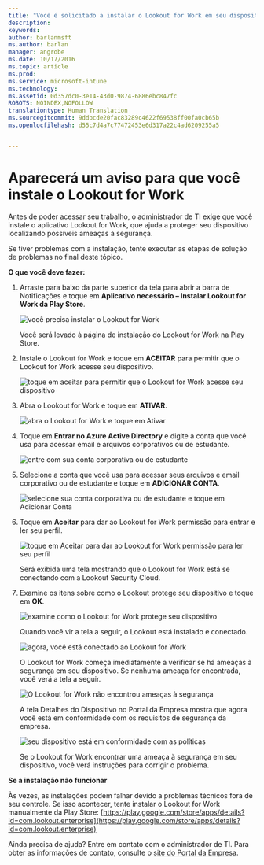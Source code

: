 ```yaml
---
title: "Você é solicitado a instalar o Lookout for Work em seu dispositivo Android | Microsoft Intune"
description: 
keywords: 
author: barlanmsft
ms.author: barlan
manager: angrobe
ms.date: 10/17/2016
ms.topic: article
ms.prod: 
ms.service: microsoft-intune
ms.technology: 
ms.assetid: 0d357dc0-3e14-43d0-9874-6886ebc847fc
ROBOTS: NOINDEX,NOFOLLOW
translationtype: Human Translation
ms.sourcegitcommit: 9ddbcde20fac83289c4622f69538ff00fa0cb65b
ms.openlocfilehash: d55c7d4a7c77472453e6d317a22c4ad6209255a5


---
```


# <a name="you-are-prompted-to-install-lookout-for-work"></a>Aparecerá um aviso para que você instale o Lookout for Work

Antes de poder acessar seu trabalho, o administrador de TI exige que você instale o aplicativo Lookout for Work, que ajuda a proteger seu dispositivo localizando possíveis ameaças à segurança.

Se tiver problemas com a instalação, tente executar as etapas de solução de problemas no final deste tópico.


**O que você deve fazer:**

1.  Arraste para baixo da parte superior da tela para abrir a barra de Notificações e toque em **Aplicativo necessário – Instalar Lookout for Work da Play Store**.

    ![você precisa instalar o Lookout for Work](./media/lookout-required-app-install-android.png)

    Você será levado à página de instalação do Lookout for Work na Play Store.

2.  Instale o Lookout for Work e toque em **ACEITAR** para permitir que o Lookout for Work acesse seu dispositivo.

    ![toque em aceitar para permitir que o Lookout for Work acesse seu dispositivo](./media/lookout-accept-store-permissions-android.png)

3. Abra o Lookout for Work e toque em **ATIVAR**.

    ![abra o Lookout for Work e toque em Ativar](./media/lookout-activate-button-android.png)

4. Toque em **Entrar no Azure Active Directory** e digite a conta que você usa para acessar email e arquivos corporativos ou de estudante.

    ![entre com sua conta corporativa ou de estudante](./media/lookout-sign-in-azure-android.png)

5. Selecione a conta que você usa para acessar seus arquivos e email corporativo ou de estudante e toque em **ADICIONAR CONTA**.

    ![selecione sua conta corporativa ou de estudante e toque em Adicionar Conta](./media/lookout-pick-account-android.png)

6. Toque em **Aceitar** para dar ao Lookout for Work permissão para entrar e ler seu perfil.

    ![toque em Aceitar para dar ao Lookout for Work permissão para ler seu perfil](./media/lookout-needs-permission-to-view-profile-android.png)

    Será exibida uma tela mostrando que o Lookout for Work está se conectando com a Lookout Security Cloud.

7. Examine os itens sobre como o Lookout protege seu dispositivo e toque em **OK**.

    ![examine como o Lookout for Work protege seu dispositivo](./media/lookout-how-it-protects-your-device-android.png)

    Quando você vir a tela a seguir, o Lookout está instalado e conectado.

    ![agora, você está conectado ao Lookout for Work](./media/lookout-you-are-now-connected-android.png)

    O Lookout for Work começa imediatamente a verificar se há ameaças à segurança em seu dispositivo. Se nenhuma ameaça for encontrada, você verá a tela a seguir.

    ![O Lookout for Work não encontrou ameaças à segurança](./media/lookout-scan-no-threats-found-android.png)

    A tela Detalhes do Dispositivo no Portal da Empresa mostra que agora você está em conformidade com os requisitos de segurança da empresa.

    ![seu dispositivo está em conformidade com as políticas](./media/lookout-device-now-compliant-android.png)

    Se o Lookout for Work encontrar uma ameaça à segurança em seu dispositivo, você verá instruções para corrigir o problema.

**Se a instalação não funcionar**

Às vezes, as instalações podem falhar devido a problemas técnicos fora de seu controle. Se isso acontecer, tente instalar o Lookout for Work manualmente da Play Store: [https://play.google.com/store/apps/details?id=com.lookout.enterprise](https://play.google.com/store/apps/details?id=com.lookout.enterprise) 

Ainda precisa de ajuda? Entre em contato com o administrador de TI. Para obter as informações de contato, consulte o [site do Portal da Empresa](http://portal.manage.microsoft.com).



<!--HONumber=Nov16_HO1-->


